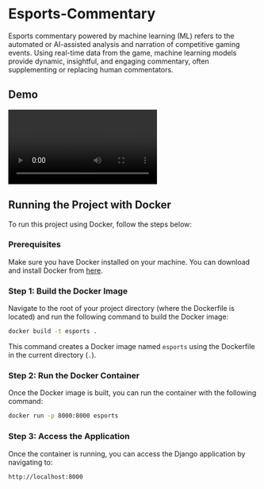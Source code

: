 # Esports-Commentary
Esports commentary powered by machine learning (ML) refers to the automated or AI-assisted analysis and narration of competitive gaming events. Using real-time data from the game, machine learning models provide dynamic, insightful, and engaging commentary, often supplementing or replacing human commentators.


## Demo

![Demo Video](assets/screenrecord.mp4)


## Running the Project with Docker

To run this project using Docker, follow the steps below:

### Prerequisites

Make sure you have Docker installed on your machine. You can download and install Docker from [here](https://www.docker.com/get-started).

### Step 1: Build the Docker Image

Navigate to the root of your project directory (where the Dockerfile is located) and run the following command to build the Docker image:

```bash
docker build -t esports .
```

This command creates a Docker image named `esports` using the Dockerfile in the current directory (`.`).

### Step 2: Run the Docker Container

Once the Docker image is built, you can run the container with the following command:

```bash
docker run -p 8000:8000 esports
```

### Step 3: Access the Application

Once the container is running, you can access the Django application by navigating to:

```
http://localhost:8000
```

